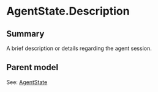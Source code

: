 # AgentState.Description

## Summary

A brief description or details regarding the agent session.

## Parent model

See: [AgentState](AgentState.md)